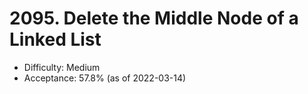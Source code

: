 # 2095. Delete the Middle Node of a Linked List
- Difficulty: Medium
- Acceptance: 57.8% (as of 2022-03-14)
